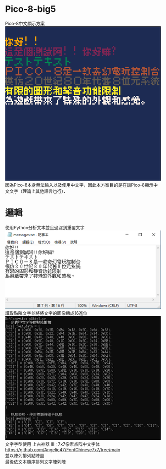 # Pico-8-big5
Pico-8中文顯示方案      
![image](https://github.com/tupochang/Pico-8-big5/blob/main/Image/PICO-8.png?raw=true)        
因為Pico-8本身無法輸入以及使用中文字，因此本方案目的是在讓Pico-8顯示中文文字（理論上其他語言也行）．    　　
# 邏輯
使用Python分析文本並且過濾到重覆文字      
![image](https://github.com/tupochang/Pico-8-big5/blob/main/Image/MES.png?raw=true)       
讀取點陣文字並將將文字的圖像轉成16進位       
![image](https://github.com/tupochang/Pico-8-big5/blob/main/Image/Python.png?raw=true)       
文字字型使用 上古神器 III : 7x7像素点阵中文字体     
https://github.com/Angelic47/FontChinese7x7/tree/main    
並以陣列排列點陣圖  
最後依文本順序排列文字陣列陣  

